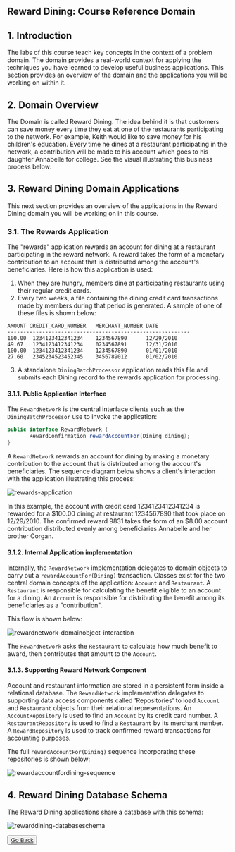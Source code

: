 ## Reward Dining: Course Reference Domain

## 1. Introduction

The labs of this course teach key concepts in the context of a
problem domain. The domain provides a real-world context for
applying the techniques you have learned to develop useful business
applications. This section provides an overview of the domain and
the applications you will be working on within it.

## 2. Domain Overview 

The Domain is called Reward Dining. The idea behind it is that
customers can save money every time they eat at one of the
restaurants participating to the network. For example, Keith would
like to save money for his children's education. Every time he
dines at a restaurant participating in the network, a contribution
will be made to his account which goes to his daughter Annabelle
for college. See the visual illustrating this business process
below:

## 3. Reward Dining Domain Applications

This next section provides an overview of the applications in
the Reward Dining domain you will be working on in this course.

### 3.1. The Rewards Application

The "rewards" application rewards an account for dining at a
restaurant participating in the reward network. A reward takes the
form of a monetary contribution to an account that is distributed
among the account's beneficiaries. Here is how this application is
used:

1. When they are hungry, members dine at participating restaurants
using their regular credit cards.
2. Every two weeks, a file containing the dining credit card
transactions made by members during that period is generated. A
sample of one of these files is shown below:

```
AMOUNT CREDIT_CARD_NUMBER   MERCHANT_NUMBER DATE
----------------------------------------------------------
100.00  1234123412341234    1234567890      12/29/2010
49.67   1234123412341234    0234567891      12/31/2010
100.00  1234123412341234    1234567890      01/01/2010
27.60   2345234523452345    3456789012      01/02/2010
```

3. A standalone `DiningBatchProcessor` application reads this file and submits each Dining record to the rewards application for processing.

#### 3.1.1. Public Application Interface

The `RewardNetwork` is the central interface clients such as the `DiningBatchProcessor` use to invoke the application:

```java
public interface RewardNetwork {
       RewardConfirmation rewardAccountFor(Dining dining);
}
```

A `RewardNetwork` rewards an account for dining by making a monetary contribution to the account that is distributed among the account's beneficiaries. The sequence diagram below shows a client's interaction with the application illustrating this process:

![rewards-application](https://user-images.githubusercontent.com/558905/40526894-67a05060-5fb7-11e8-8d16-cf53f2f57211.png)

In this example, the account with credit card 1234123412341234 is rewarded for a $100.00 dining at restaurant 1234567890 that took place on 12/29/2010. The confirmed reward 9831 takes the form of an $8.00 account contribution distributed evenly among beneficiaries Annabelle and her brother Corgan.

#### 3.1.2. Internal Application implementation

Internally, the `RewardNetwork` implementation delegates to domain objects to carry out a `rewardAccountFor(Dining)` transaction. Classes exist for the two central domain concepts of the application: `Account` and `Restaurant`. A `Restaurant` is responsible for calculating the benefit eligible to an account for a dining. An `Account` is responsible for distributing
the benefit among its beneficiaries as a "contribution".

This flow is shown below:

![rewardnetwork-domainobject-interaction](https://user-images.githubusercontent.com/558905/40526893-6792e89e-5fb7-11e8-825e-32d03e054e10.png)

The `RewardNetwork` asks the `Restaurant` to calculate how much benefit to award, then contributes that amount to the `Account`.

#### 3.1.3. Supporting Reward Network Component

Account and restaurant information are stored in a persistent form inside a relational database. The `RewardNetwork` implementation delegates to supporting data access components called 'Repositories' to load `Account` and `Restaurant` objects from their relational representations. An `AccountRepository` is used to find an `Account` by its credit card number. A `RestaurantRepository` is used to find a `Restaurant` by its merchant number. A `RewardRepository` is used to track confirmed reward transactions for accounting purposes.

The full `rewardAccountFor(Dining)` sequence incorporating these repositories is shown below:

![rewardaccountfordining-sequence](https://user-images.githubusercontent.com/558905/40526895-67ab010e-5fb7-11e8-9499-d0223fbf75bc.png)

## 4. Reward Dining Database Schema

The Reward Dining applications share a database with this schema:

![rewarddining-databaseschema](https://user-images.githubusercontent.com/558905/40526897-67c11c1e-5fb7-11e8-9ae1-0cbff4949eff.png)


<button type="button"><a href="https://virtuant.github.io/hadoop-overview-spark-hwx/">Go Back</a></button>
<br>
<br>